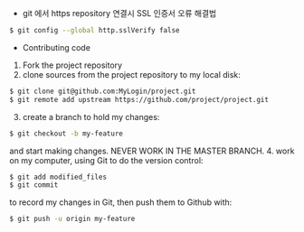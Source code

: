 - git 에서 https repository 연결시 SSL 인증서 오류 해결법


```bash
$ git config --global http.sslVerify false
```


- Contributing code
1. Fork the project repository
2. clone sources from the project repository to my local disk:
```bash
$ git clone git@github.com:MyLogin/project.git
$ git remote add upstream https://github.com/project/project.git
```
3. create a branch to hold my changes:
```bash
$ git checkout -b my-feature
```
and start making changes. NEVER WORK IN THE MASTER BRANCH.
4. work on my computer, using Git to do the version control:
```bash
$ git add modified_files
$ git commit
```
to record my changes in Git, then push them to Github with:
```bash
$ git push -u origin my-feature
```
